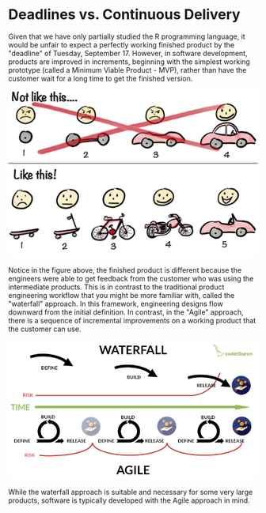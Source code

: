 # Deadlines vs. Continuous Delivery

Given that we have only partially studied the R programming language, it would be unfair to expect a perfectly working finished product by the "deadline" of Tuesday, September 17. However, in software development, products are improved in increments, beginning with the simplest working prototype (called a Minimum Viable Product - MVP), rather than have the customer wait for a long time to get the finished version. 

<img src="MVP_skateboard_bike_car.jpg" width="1000" />


Notice in the figure above, the finished product is different because the engineers were able to get feedback from the customer who was using the intermediate products. 
This is in contrast to the traditional product engineering workflow that you might be more familiar with, called the "waterfall" approach. In this framework, engineering designs flow downward from the initial definition. In contrast, in the "Agile" approach, there is a sequence of incremental improvements on a working product that the customer can use. 

<img src="Waterfall_Vs_Agile.png" width="1000" />

While the waterfall approach is suitable and necessary for some very large products, software is typically developed with the Agile approach in mind. 










